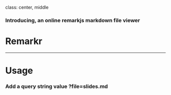 class: center, middle
### Introducing, an online remarkjs markdown file viewer
# Remarkr
---
# Usage
### Add a query string value ?file=slides.md
